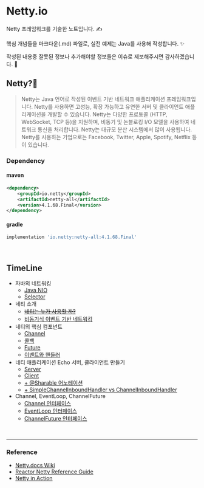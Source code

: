 # Netty.io

Netty 프레임워크를 기술한 노트입니다. ✍️

핵심 개념들을 마크다운(.md) 파일로, 실전 예제는 Java를 사용해 작성합니다. ✨

작성된 내용중 잘못된 정보나 추가해야할 정보들은 이슈로 제보해주시면 감사하겠습니다. 🤝


## Netty?🤝

> Netty는 Java 언어로 작성된 이벤트 기반 네트워크 애플리케이션 프레임워크입니다. Netty를 사용하면 고성능, 확장 가능하고 유연한 서버 및 클라이언트 애플리케이션을 개발할 수 있습니다. Netty는 다양한 프로토콜 (HTTP, WebSocket, TCP 등)을 지원하며, 비동기 및 논블로킹 I/O 모델을 사용하여 네트워크 통신을 처리합니다. Netty는 대규모 분산 시스템에서 많이 사용됩니다. Netty를 사용하는 기업으로는 Facebook, Twitter, Apple, Spotify, Netflix 등이 있습니다.

### Dependency

#### maven
```xml
<dependency>
    <groupId>io.netty</groupId>
    <artifactId>netty-all</artifactId>
    <version>4.1.68.Final</version>
</dependency>

```

#### gradle

```gradle
implementation 'io.netty:netty-all:4.1.68.Final'
```

<br>

## TimeLine

- 자바의 네트워킹
  - [Java NIO](https://github.com/esperar/netty.io/blob/master/1-1%20NIO/nio.md)
  - [Selector](https://github.com/esperar/netty.io/blob/master/1-1%20NIO/selector.md)
- 네티 소개
  - [~~네티는 누가 사용할 까?~~]()
  - [비동기식 이벤트 기반 네트워킹](https://github.com/esperar/netty.io/blob/master/1-2%20Intro/async.md)
- 네티의 핵심 컴포넌트
  - [Channel](https://github.com/esperar/netty.io/blob/master/1-3%20Component/netty_component.md)
  - [콜백](https://github.com/esperar/netty.io/blob/master/1-3%20Component/netty_component.md)
  - [Future](https://github.com/esperar/netty.io/blob/master/1-3%20Component/netty_component.md)
  - [이벤트와 핸들러](https://github.com/esperar/netty.io/blob/master/1-3%20Component/netty_component.md)
- 네티 애플리케이션 Echo 서버, 클라이언트 만들기
  - [Server](https://github.com/esperar/Netty.io/blob/master/2-netty-echo-sample/src/main/java/netty/nettyecho/server/EchoServer.java)
  - [Client](https://github.com/esperar/Netty.io/blob/master/2-netty-echo-sample/src/main/java/netty/nettyecho/client/EchoClient.java)
  - [+ @Sharable 어노테이션](https://github.com/esperar/Netty.io/blob/master/2-netty-echo-sample/sharable.md)
  - [+ SimpleChannelInboundHandler vs ChannelInboundHandler](https://github.com/esperar/Netty.io/blob/master/2-netty-echo-sample/sharable.md)
- Channel, EventLoop, ChannelFuture
  - [Channel 인터페이스](https://github.com/esperar/Netty.io/blob/master/3-1%20Channel%20EventLoop%20ChannelFuture/channel.md)
  - [EventLoop 인터페이스](https://github.com/esperar/Netty.io/blob/master/3-1%20Channel%20EventLoop%20ChannelFuture/eventloop.md)
  - [ChannelFuture 인터페이스]()

<br>

___

### Reference
- [Netty.docs Wiki](https://netty.io/wiki/)  
- [Reactor Netty Reference Guide](https://projectreactor.io/docs/netty/release/reference/index.html)
- [Netty in Action](https://www.oreilly.com/library/view/netty-in-action/9781617291470/)